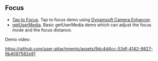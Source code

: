 ## Focus

* [Tap to Focus](https://tony-xlh.github.io/getUserMedia-demos/focus/cameraEnhancer.html). Tap to focus demo using [Dynamsoft Camera Enhancer](https://www.dynamsoft.com/camera-enhancer/docs/web/programming/javascript/user-guide/index.html?lang=javascript).
* [getUserMedia](https://tony-xlh.github.io/getUserMedia-demos/focus/getUserMedia.html). Basic getUserMedia demo which can adjust the focus mode and the focus distance.

Demo video:


https://github.com/user-attachments/assets/9dc4d4cc-53df-4142-9827-9b4087582e91


